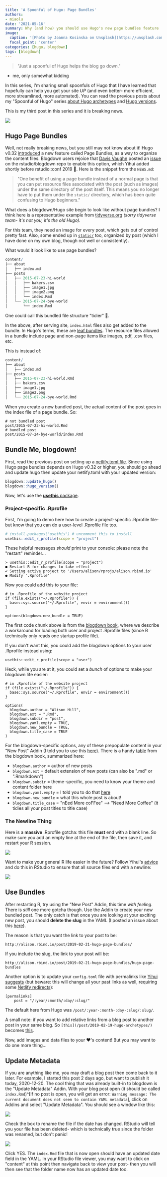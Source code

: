 ```yaml
---
title: 'A Spoonful of Hugo: Page Bundles'
authors:
- miaolu
date: '2021-05-16'
summary: Why (and how) you should use Hugo's new page bundles feature
image:
  caption: '[Photo by Joanna Kosinska on Unsplash](https://unsplash.com/photos/Prfs32wh-o4)'
  focal_point: 'center'
categories: [hugo, blogdown]
tags: [blogdown]
---
```


> "Just a spoonful of Hugo helps the blog go down."
- me, only somewhat kidding

In this series, I'm sharing small spoonfuls of Hugo that I have learned that hopefully can help you get your site _UP_ (and even better- more efficient, more streamlined, more automated). You can read the previous posts about my "Spoonful of Hugo" series [about Hugo archetypes](/post/2019-02-19-hugo-archetypes/) and [Hugo versions](/post/2019-02-19-hugo-netlify-toml/).

This is my third post in this series and it is breaking news.

![](https://media.giphy.com/media/dZCdA82qa8d4xVIwm3/giphy.gif)

## Hugo Page Bundles

Well, not really breaking news, but you still may not know about it! Hugo v0.32 [introduced](https://gohugo.io/news/0.32-relnotes/) a new feature called Page Bundles, as a way to organize the content files. Blogdown users rejoice that [Davis Vaughn](https://twitter.com/dvaughan32) posted an [issue](https://github.com/rstudio/blogdown/issues/351) on the rstudio/blogdown repo to enable this option, which Yihui added shortly before rstudio::conf 2019 🎉. Here is the snippet from the `NEWS.md`:

> "One benefit of using a page bundle instead of a normal page is that you can put resource files associated with the post (such as images) under the same directory of the post itself. This means you no longer have to put them under the `static/` directory, which has been quite confusing to Hugo beginners."

What does a blogdown/Hugo site begin to look like without page bundles? I think here is a representative example from [tidyverse.org](https://github.com/tidyverse/tidyverse.org/tree/c0eb070017cab794029b8ed3ac518f6e1a245a2b/content/articles) *(sorry tidyverse team- it's not you, it's the old Hugo).* 

For this team, they need an image for every post, which gets out of control pretty fast. Also, some ended up in [`static/`](https://github.com/tidyverse/tidyverse.org/tree/c0eb070017cab794029b8ed3ac518f6e1a245a2b/static/images) too, organized by post (which I have done on my own blog, though not well or consistently). 

What would it look like to use page bundles?


```r
content/
├── about
│   ├── index.md
├── posts
│   ├── 2015-07-23-hi-world
│   │   ├── bakers.csv
│   │   ├── image1.jpg
│   │   ├── image2.png
│   │   └── index.Rmd
│   └── 2015-07-24-bye-world
│       └── index.Rmd
```

One could call this bundled file structure "tidier" 🍱.

In the above, after serving site, `index.html` files also get added to the bundle. In Hugo's terms, these are [leaf bundles](https://gohugo.io/content-management/page-bundles/). The resource files allowed in a bundle include page and non-page items like images, pdf, .csv files, etc.

This is instead of:

```r
content/
├── about
│   ├── index.md
├── posts
│   ├── 2015-07-23-hi-world.Rmd
│   ├── bakers.csv
│   ├── image1.jpg
│   ├── image2.png
│   └── 2015-07-24-bye-world.Rmd
```

When you create a new bundled post, the actual content of the post goes in the index file of a page bundle. So:

```
# not bundled post
post/2015-07-23-hi-world.Rmd
# bundled post
post/2015-07-24-bye-world/index.Rmd
```





## Bundle Me, blogdown!

First, read the previous post on setting up a [netlify.toml file](/post/2019-02-19-hugo-netlify-toml/). Since using Hugo page bundles depends on Hugo v0.32 or higher, you should go ahead and update hugo then update your netlify.toml with your updated version:


```r
blogdown::update_hugo()
blogdown::hugo_version()
```

Now, let's use the [**usethis** package](https://usethis.r-lib.org/). 

### Project-specific .Rprofile

First, I'm going to demo here how to create a project-specific .Rprofile file- but know that you can do a user-level .Rprofile file too.


```r
# install.packages("usethis") # uncomment this to install
usethis::edit_r_profile(scope = "project")
```


These helpful messages *should* print to your console: please note the "restart" reminder...

```
> usethis::edit_r_profile(scope = "project")
● Restart R for changes to take effect
✔ Setting active project to '/Users/alison/rprojs/alison.rbind.io'
● Modify '.Rprofile'
```

Now you could add this to your file:

```
# in .Rprofile of the website project
if (file.exists("~/.Rprofile")) {
  base::sys.source("~/.Rprofile", envir = environment())
}

options(blogdown.new_bundle = TRUE)
```

The first code chunk above is from the [blogdown book](https://bookdown.org/yihui/blogdown/global-options.html#global-options), where we describe a workaround for loading both user and project .Rprofile files (since R technically only reads one startup profile file).

If you don't want this, you could add the blogdown options to your user .Rprofile instead using:

```
usethis::edit_r_profile(scope = "user")
```

Heck, while you are at it, you could set a *bunch* of options to make your blogdown life easier:

```
# in .Rprofile of the website project
if (file.exists("~/.Rprofile")) {
  base::sys.source("~/.Rprofile", envir = environment())
}

options(
  blogdown.author = "Alison Hill",
  blogdown.ext = ".Rmd",
  blogdown.subdir = "post",
  blogdown.yaml.empty = TRUE,
  blogdown.new_bundle = TRUE,
  blogdown.title_case = TRUE
)
```


For the blogdown-specific options, any of these prepopulate content in your "New Post" Addin (I told you to use this [here](/post/2019-02-19-hugo-archetypes/)). There is a handy [table](https://bookdown.org/yihui/blogdown/global-options.html) from the blogdown book, summarized here:

- `blogdown.author` = author of new posts
- `blogdown.ext` = default extension of new posts (can also be ".md" or ".Rmarkdown")
- `blogdown.subdir` = theme-specific, you need to know your theme and content folder here
- `blogdown.yaml.empty` = I told you to do that [here](/post/2019-02-19-hugo-archetypes/)
- `blogdown.new_bundle` = what this whole post is about!
- `blogdown.title_case` = "nEed More coFFee" --> "Need More Coffee" (it tidies all your post titles to title case)

### The Newline Thing

Here is a __massive__ .Rprofile gotcha: this file **must** end with a blank line. So make sure you add an empty line at the end of the file, then save it, and restart your R session.

![](restart-r.png)

Want to make your general R life easier in the future? Follow Yihui's [advice](https://yihui.name/en/2018/04/rprofile-trailing-newline/) and do this in RStudio to ensure that all source files end with a newline:

![](https://db.yihui.name/images/rstudio-newline.png)

## Use Bundles

After restarting R, try using the "New Post" Addin, this time *with feeling*. There is *still* one more gotcha though. Use the Addin to create your new bundled post. The only catch is that once you are looking at your exciting new post, you should **delete the slug** in the YAML (I posted an issue about this [here](https://github.com/rstudio/blogdown/issues/370)). 

The reason is that you want the link to your post to be:

`http://alison.rbind.io/post/2019-02-21-hugo-page-bundles/`

If you include the slug, the link to your post will be:

`http://alison.rbind.io/post/2019-02-21-hugo-page-bundles/hugo-page-bundles`

Another option is to update your `config.toml` file with permalinks like [Yihui suggests](https://bookdown.org/yihui/blogdown/configuration.html) (but beware: this will change all your past links as well, requiring some [Netlify redirects](https://yihui.name/en/2017/11/301-redirect/)):

```
[permalinks]
    post = "/:year/:month/:day/:slug/"
```

The default here from Hugo was `/post/:year-:month-:day-:slug/:slug/`.

A small note: if you want to add relative links from a blog post to another post in your same blog. So `[this](/post/2019-02-19-hugo-archetypes/)` becomes [this](/post/2019-02-19-hugo-archetypes/). 

Now, add images and data files to your ❤️'s content! But you may want to do one more thing...

## Update Metadata

If you are anything like me, you may draft a blog post then come back to it later. For example, I started this post 2 days ago, but want to publish it today, 2020-12-20. The cool thing that was already built-in to blogdown is the "Update Metadata" Addin. With your blog post open (it should be called `index.Rmd`)^[If no post is open, you will get an error: `Warning message: The current document does not seem to contain YAML metadata`], click on Addins and select "Update Metadata". You should see a window like this:

![](update-metadata.png)

Check the box to rename the file if the date has changed. RStudio will tell you your file has been deleted- which is technically true since the folder was renamed, but don't panic! 

![](file-deleted-warning.png)

Click YES. The `index.Rmd` file that is now open should have an updated date field in the YAML. In your RStudio file viewer, you may want to click on "content" at this point then navigate back to view your post- then you will then see that the folder name now has an updated date too.
